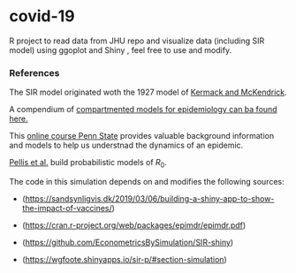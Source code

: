 # covid-19
R project to read data from JHU repo and visualize data (including SIR model) using ggoplot and Shiny , feel free to use and modify.

### References

The SIR model originated woth the 1927 model of [Kermack and McKendrick](https://en.wikipedia.org/wiki/Kermack%E2%80%93McKendrick_theory).

A compendium of [compartmented models for epidemiology can ba found here.](http://homepages.warwick.ac.uk/~masfz/ModelingInfectiousDiseases/index.html)

This [online course Penn State](https://www.coursera.org/learn/epidemics) provides valuable background information and models to help us understnad the dynamics of an epidemic.

[Pellis et al.](https://www.ncbi.nlm.nih.gov/pmc/articles/PMC3693038/) build probabilistic models of $R_0$.

The code in this simulation depends on and modifies the following sources:

- (https://sandsynligvis.dk/2019/03/06/building-a-shiny-app-to-show-the-impact-of-vaccines/)

- (https://cran.r-project.org/web/packages/epimdr/epimdr.pdf)

- (https://github.com/EconometricsBySimulation/SIR-shiny)

- (https://wgfoote.shinyapps.io/sir-p/#section-simulation)

